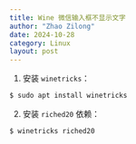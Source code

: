 ```yaml
---
title: Wine 微信输入框不显示文字 
author: "Zhao Zilong"
date: 2024-10-28
category: Linux
layout: post
---
```


1. 安装 `winetricks`：

```bash
$ sudo apt install winetricks
```

2. 安装 `riched20` 依赖：

```bash
$ winetricks riched20
```
